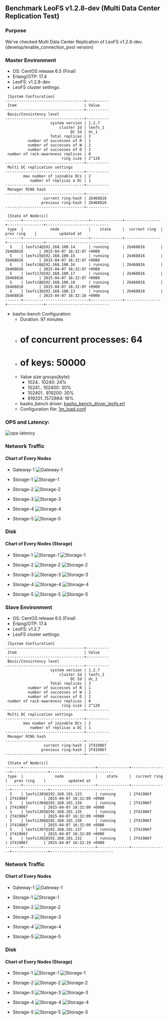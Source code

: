 ## Benchmark LeoFS v1.2.8-dev (Multi Data Center Replication Test)

### Purpose
We've checked Multi Data Center Replication of LeoFS v1.2.8-dev.(develop/enable_connection_pool version)

### Master Environment

* OS: CentOS release 6.5 (Final)
* Erlang/OTP: 17.4
* LeoFS: v1.2.8-dev
* LeoFS cluster settings:

```
 [System Confiuration]
-----------------------------------+----------
 Item                              | Value    
-----------------------------------+----------
 Basic/Consistency level
-----------------------------------+----------
                    system version | 1.2.7
                        cluster Id | leofs_1
                             DC Id | dc_1
                    Total replicas | 3
          number of successes of R | 1
          number of successes of W | 2
          number of successes of D | 2
 number of rack-awareness replicas | 0
                         ring size | 2^128
-----------------------------------+----------
 Multi DC replication settings
-----------------------------------+----------
        max number of joinable DCs | 2
           number of replicas a DC | 1
-----------------------------------+----------
 Manager RING hash
-----------------------------------+----------
                 current ring-hash | 2b468816
                previous ring-hash | 2b468816
-----------------------------------+----------

 [State of Node(s)]
-------+-----------------------------+--------------+----------------+----------------+----------------------------
 type  |            node             |    state     |  current ring  |   prev ring    |          updated at         
-------+-----------------------------+--------------+----------------+----------------+----------------------------
  S    | leofs14@192.168.100.14      | running      | 2b468816       | 2b468816       | 2015-04-07 16:32:07 +0900
  S    | leofs15@192.168.100.15      | running      | 2b468816       | 2b468816       | 2015-04-07 16:32:07 +0900
  S    | leofs16@192.168.100.16      | running      | 2b468816       | 2b468816       | 2015-04-07 16:32:07 +0900
  S    | leofs17@192.168.100.17      | running      | 2b468816       | 2b468816       | 2015-04-07 16:32:07 +0900
  S    | leofs18@192.168.100.18      | running      | 2b468816       | 2b468816       | 2015-04-07 16:32:07 +0900
  G    | leofs13@192.168.100.13      | running      | 2b468816       | 2b468816       | 2015-04-07 16:32:16 +0900
-------+-----------------------------+--------------+----------------+----------------+----------------------------

```

* basho-bench Configuration:
    * Duration: 97 minutes
    * # of concurrent processes: 64
    * # of keys: 50000
    * Value size groups(byte):
        *   1024..  10240: 24%
        *  10241.. 102400: 30%
        * 102401.. 819200: 30%
        * 819201..1572864: 16%
    * basho_bench driver: [basho_bench_driver_leofs.erl](https://github.com/leo-project/leofs/blob/develop/test/src/basho_bench_driver_leofs.erl)
    * Configuration file: [1m_load.conf](20150407_170745/1m_load.conf)

### OPS and Latency:

![ops-latency](20150407_170745/summary.png)

### Network Traffic
#### Chart of Every Nodes

* Gateway-1
![Gateway-1](leofs13_20150407_170725/sar_1_20150407_170725_p1p1-if1.png)

* Storage-1
![Storage-1](leofs14_20150407_170725/sar_3_20150407_170725_p1p1-if1.png)

* Storage-2
![Storage-2](leofs15_20150407_170725/sar_3_20150407_170725_p1p1-if1.png)

* Storage-3
![Storage-3](leofs16_20150407_170725/sar_3_20150407_170725_p1p1-if1.png)

* Storage-4
![Storage-4](leofs17_20150407_170725/sar_3_20150407_170725_p1p1-if1.png)

* Storage-5
![Storage-5](leofs18_20150407_170725/sar_2_20150407_170725_p1p1-if1.png)


### Disk
#### Chart of Every Nodes (Storage)

* Storage-1
![Storage-1](leofs14_20150407_170725/sar_3_20150407_170725_dev8-16-t1.png)
![Storage-1](leofs14_20150407_170725/sar_3_20150407_170725_dev8-16-t2.png)

* Storage-2
![Storage-2](leofs15_20150407_170725/sar_3_20150407_170725_dev8-16-t1.png)
![Storage-2](leofs15_20150407_170725/sar_3_20150407_170725_dev8-16-t2.png)

* Storage-3
![Storage-3](leofs16_20150407_170725/sar_3_20150407_170725_dev8-16-t1.png)
![Storage-3](leofs16_20150407_170725/sar_3_20150407_170725_dev8-16-t2.png)

* Storage-4
![Storage-4](leofs17_20150407_170725/sar_3_20150407_170725_dev8-16-t1.png)
![Storage-4](leofs17_20150407_170725/sar_3_20150407_170725_dev8-16-t2.png)

* Storage-5
![Storage-5](leofs18_20150407_170725/sar_2_20150407_170725_dev8-16-t1.png)
![Storage-5](leofs18_20150407_170725/sar_2_20150407_170725_dev8-16-t2.png)

### Slave Environment

* OS: CentOS release 6.5 (Final)
* Erlang/OTP: 17.4
* LeoFS: v1.2.7
* LeoFS cluster settings:

```
 [System Confiuration]
-----------------------------------+----------
 Item                              | Value    
-----------------------------------+----------
 Basic/Consistency level
-----------------------------------+----------
                    system version | 1.2.7
                        cluster Id | leofs_2
                             DC Id | dc_2
                    Total replicas | 3
          number of successes of R | 1
          number of successes of W | 2
          number of successes of D | 2
 number of rack-awareness replicas | 0
                         ring size | 2^128
-----------------------------------+----------
 Multi DC replication settings
-----------------------------------+----------
        max number of joinable DCs | 2
           number of replicas a DC | 1
-----------------------------------+----------
 Manager RING hash
-----------------------------------+----------
                 current ring-hash | 2f41986f
                previous ring-hash | 2f41986f
-----------------------------------+----------

 [State of Node(s)]
-------+--------------------------------+--------------+----------------+----------------+----------------------------
 type  |              node              |    state     |  current ring  |   prev ring    |          updated at         
-------+--------------------------------+--------------+----------------+----------------+----------------------------
  S    | leofs1303@192.168.101.133      | running      | 2f41986f       | 2f41986f       | 2015-04-07 16:32:09 +0900
  S    | leofs1304@192.168.101.134      | running      | 2f41986f       | 2f41986f       | 2015-04-07 16:32:09 +0900
  S    | leofs1305@192.168.101.135      | running      | 2f41986f       | 2f41986f       | 2015-04-07 16:32:09 +0900
  S    | leofs1306@192.168.101.136      | running      | 2f41986f       | 2f41986f       | 2015-04-07 16:32:09 +0900
  S    | leofs1307@192.168.101.137      | running      | 2f41986f       | 2f41986f       | 2015-04-07 16:32:09 +0900
  G    | leofs1302@192.168.101.132      | running      | 2f41986f       | 2f41986f       | 2015-04-07 16:32:19 +0900
-------+--------------------------------+--------------+----------------+----------------+----------------------------

```

### Network Traffic
#### Chart of Every Nodes

* Gateway-1
![Gateway-1](leofs1302_20150407_170725/sar_1_20150407_170725_eth0-if1.png)

* Storage-1
![Storage-1](leofs1303_20150407_170725/sar_1_20150407_170725_eth0-if1.png)

* Storage-2
![Storage-2](leofs1304_20150407_170725/sar_1_20150407_170725_eth0-if1.png)

* Storage-3
![Storage-3](leofs1305_20150407_170725/sar_1_20150407_170725_eth0-if1.png)

* Storage-4
![Storage-4](leofs1306_20150407_170725/sar_1_20150407_170725_eth0-if1.png)

* Storage-5
![Storage-5](leofs1307_20150407_170725/sar_1_20150407_170725_eth0-if1.png)


### Disk
#### Chart of Every Nodes (Storage)

* Storage-1
![Storage-1](leofs1303_20150407_170725/sar_1_20150407_170725_dev8-0-t1.png)
![Storage-1](leofs1303_20150407_170725/sar_1_20150407_170725_dev8-0-t2.png)

* Storage-2
![Storage-2](leofs1304_20150407_170725/sar_1_20150407_170725_dev8-0-t1.png)
![Storage-2](leofs1304_20150407_170725/sar_1_20150407_170725_dev8-0-t2.png)

* Storage-3
![Storage-3](leofs1305_20150407_170725/sar_1_20150407_170725_dev8-0-t1.png)
![Storage-3](leofs1305_20150407_170725/sar_1_20150407_170725_dev8-0-t2.png)

* Storage-4
![Storage-4](leofs1306_20150407_170725/sar_1_20150407_170725_dev8-0-t1.png)
![Storage-4](leofs1306_20150407_170725/sar_1_20150407_170725_dev8-0-t2.png)

* Storage-5
![Storage-5](leofs1307_20150407_170725/sar_1_20150407_170725_dev8-0-t1.png)
![Storage-5](leofs1307_20150407_170725/sar_1_20150407_170725_dev8-0-t2.png)

